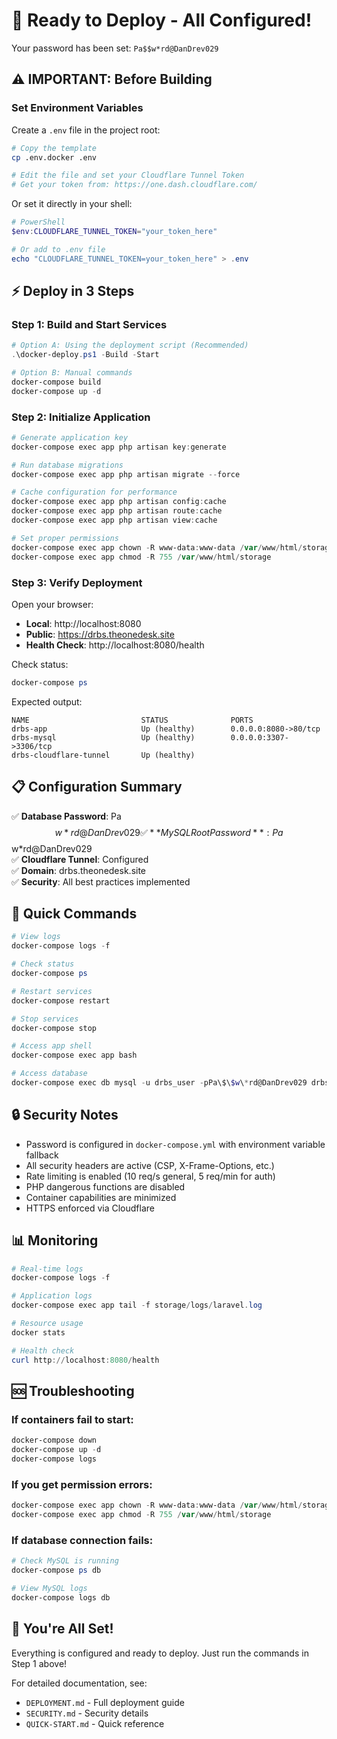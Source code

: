 # 🚀 Ready to Deploy - All Configured!

Your password has been set: `Pa$$w*rd@DanDrev029`

## ⚠️ IMPORTANT: Before Building

### Set Environment Variables

Create a `.env` file in the project root:

```bash
# Copy the template
cp .env.docker .env

# Edit the file and set your Cloudflare Tunnel Token
# Get your token from: https://one.dash.cloudflare.com/
```

Or set it directly in your shell:

```powershell
# PowerShell
$env:CLOUDFLARE_TUNNEL_TOKEN="your_token_here"

# Or add to .env file
echo "CLOUDFLARE_TUNNEL_TOKEN=your_token_here" > .env
```

## ⚡ Deploy in 3 Steps

### Step 1: Build and Start Services

```powershell
# Option A: Using the deployment script (Recommended)
.\docker-deploy.ps1 -Build -Start

# Option B: Manual commands
docker-compose build
docker-compose up -d
```

### Step 2: Initialize Application

```powershell
# Generate application key
docker-compose exec app php artisan key:generate

# Run database migrations
docker-compose exec app php artisan migrate --force

# Cache configuration for performance
docker-compose exec app php artisan config:cache
docker-compose exec app php artisan route:cache
docker-compose exec app php artisan view:cache

# Set proper permissions
docker-compose exec app chown -R www-data:www-data /var/www/html/storage
docker-compose exec app chmod -R 755 /var/www/html/storage
```

### Step 3: Verify Deployment

Open your browser:
- **Local**: http://localhost:8080
- **Public**: https://drbs.theonedesk.site
- **Health Check**: http://localhost:8080/health

Check status:
```powershell
docker-compose ps
```

Expected output:
```
NAME                         STATUS              PORTS
drbs-app                     Up (healthy)        0.0.0.0:8080->80/tcp
drbs-mysql                   Up (healthy)        0.0.0.0:3307->3306/tcp
drbs-cloudflare-tunnel       Up (healthy)
```

## 📋 Configuration Summary

✅ **Database Password**: Pa$$w*rd@DanDrev029  
✅ **MySQL Root Password**: Pa$$w*rd@DanDrev029  
✅ **Cloudflare Tunnel**: Configured  
✅ **Domain**: drbs.theonedesk.site  
✅ **Security**: All best practices implemented  

## 🎯 Quick Commands

```powershell
# View logs
docker-compose logs -f

# Check status
docker-compose ps

# Restart services
docker-compose restart

# Stop services
docker-compose stop

# Access app shell
docker-compose exec app bash

# Access database
docker-compose exec db mysql -u drbs_user -pPa\$\$w\*rd@DanDrev029 drbs_db
```

## 🔒 Security Notes

- Password is configured in `docker-compose.yml` with environment variable fallback
- All security headers are active (CSP, X-Frame-Options, etc.)
- Rate limiting is enabled (10 req/s general, 5 req/min for auth)
- PHP dangerous functions are disabled
- Container capabilities are minimized
- HTTPS enforced via Cloudflare

## 📊 Monitoring

```powershell
# Real-time logs
docker-compose logs -f

# Application logs
docker-compose exec app tail -f storage/logs/laravel.log

# Resource usage
docker stats

# Health check
curl http://localhost:8080/health
```

## 🆘 Troubleshooting

### If containers fail to start:
```powershell
docker-compose down
docker-compose up -d
docker-compose logs
```

### If you get permission errors:
```powershell
docker-compose exec app chown -R www-data:www-data /var/www/html/storage
docker-compose exec app chmod -R 755 /var/www/html/storage
```

### If database connection fails:
```powershell
# Check MySQL is running
docker-compose ps db

# View MySQL logs
docker-compose logs db
```

## 🎉 You're All Set!

Everything is configured and ready to deploy. Just run the commands in Step 1 above!

For detailed documentation, see:
- `DEPLOYMENT.md` - Full deployment guide
- `SECURITY.md` - Security details
- `QUICK-START.md` - Quick reference
